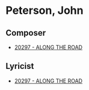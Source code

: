 # Peterson, John

## Composer

- [20297 - ALONG THE ROAD](/hymns/20297.md)

## Lyricist

- [20297 - ALONG THE ROAD](/hymns/20297.md)

